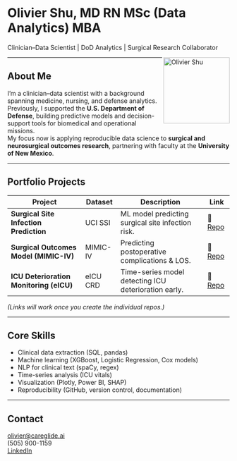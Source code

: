 # Olivier Shu, MD  RN  MSc (Data Analytics)  MBA  
Clinician–Data Scientist | DoD Analytics | Surgical Research Collaborator  

<img src="assets/headshot.jpg" alt="Olivier Shu" width="150" align="right">

---

## About Me  
I’m a clinician–data scientist with a background spanning medicine, nursing, and defense analytics.  
Previously, I supported the **U.S. Department of Defense**, building predictive models and decision-support tools for biomedical and operational missions.  
My focus now is applying reproducible data science to **surgical and neurosurgical outcomes research**, partnering with faculty at the **University of New Mexico**.

---

## Portfolio Projects  
| Project | Dataset | Description | Link |
|----------|----------|--------------|------|
| **Surgical Site Infection Prediction** | UCI SSI | ML model predicting surgical site infection risk. | 🔗 [Repo](#) |
| **Surgical Outcomes Model (MIMIC-IV)** | MIMIC-IV | Predicting postoperative complications & LOS. | 🔗 [Repo](#) |
| **ICU Deterioration Monitoring (eICU)** | eICU CRD | Time-series model detecting ICU deterioration early. | 🔗 [Repo](#) |

*(Links will work once you create the individual repos.)*

---

## Core Skills  
- Clinical data extraction (SQL, pandas)  
- Machine learning (XGBoost, Logistic Regression, Cox models)  
- NLP for clinical text (spaCy, regex)  
- Time-series analysis (ICU vitals)  
- Visualization (Plotly, Power BI, SHAP)  
- Reproducibility (GitHub, version control, documentation)

---

##  Contact  
 olivier@careglide.ai  
 (505) 900-1159  
 [LinkedIn](https://www.linkedin.com/in/olivier-shu/
) 
